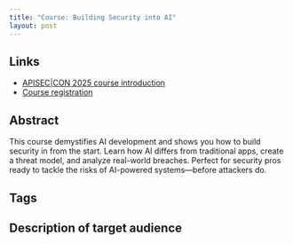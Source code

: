 ```yaml
---
title: "Course: Building‍ Security into AI"
layout: post
---
```


## Links

* [APISEC|CON 2025 course introduction](https://www.youtube.com/watch?v=1wZIy2gdwKQ)
* [Course registration](https://www.apisecuniversity.com/courses/building-security-into-ai)

## Abstract

This course demystifies AI development and shows you how to build security in from the start. Learn how AI differs from traditional apps, create a threat model, and analyze real-world breaches. Perfect for security pros ready to tackle the risks of AI-powered systems—before attackers do.

## Tags

## Description of target audience
